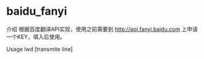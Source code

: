 # baidu_fanyi

介绍
根据百度翻译API实现，使用之前需要到 http://api.fanyi.baidu.com 上申请一个KEY，填入后使用。

Usage
lwd [transmite line]
